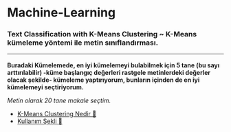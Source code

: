 # Machine-Learning 
### Text Classification with K-Means Clustering ~ K-Means kümeleme yöntemi ile metin sınıflandırması. <hr>
**Buradaki Kümelemede, en iyi kümelemeyi bulabilmek için 5 tane (bu sayı arttırılabilir) -küme başlangıç değerleri rastgele metinlerdeki değerler olacak şekilde- kümeleme yaptırıyorum, bunların içinden de en iyi kümelemeyi seçtiriyorum.** <br>

*Metin olarak 20 tane makale seçtim.*
   - [K-Means Clustering Nedir 🔗](https://en.wikipedia.org/wiki/K-means_clustering) <br> 
   - [Kullanım Şekli 🔗](https://www.experfy.com/blog/k-means-clustering-in-text-data/)
